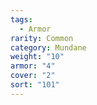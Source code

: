 ```yaml
---  
tags:  
  - Armor  
rarity: Common  
category: Mundane  
weight: "10"  
armor: "4"  
cover: "2"  
sort: "101"  
---  
```

